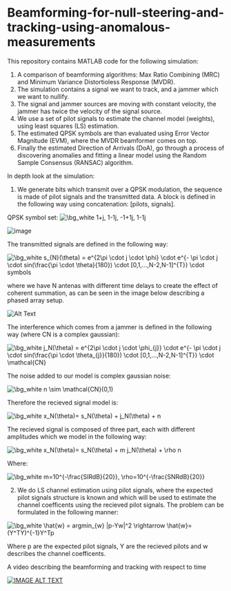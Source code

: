 # Beamforming-for-null-steering-and-tracking-using-anomalous-measurements

This repository contains MATLAB code for the following simulation:
1. A comparison of beamforming algorithms: Max Ratio Combining (MRC) and Minimum Variance Distortioless Response (MVDR).
2. The simulation contains a signal we want to track, and a jammer which we want to nullify.
3. The signal and jammer sources are moving with constant velocity, the jammer has twice the velocity of the signal source.
4. We use a set of pilot signals to estimate the channel model (weights), using least squares (LS) estimation.
5. The estimated QPSK symbols are than evaluated using Error Vector Magnitude (EVM), where the MVDR beamformer comes on top.
6. Finally the estimated Direction of Arrivals (DoA), go through a process of discovering anomalies and fitting a linear model using the Random Sample Consensus (RANSAC) algorithm. 

In depth look at the simulation:

1. We generate bits which transmit over a QPSK modulation, the sequence is made of pilot signals and the transmitted data. 
A block is defined in the following way using concatenation: [pilots, signals]. 

QPSK symbol set:
<img src="https://latex.codecogs.com/png.image?\dpi{110}&space;\bg_white&space;1&plus;j,&space;1-1j,&space;-1&plus;1j,&space;1-1j" title="\bg_white 1+j, 1-1j, -1+1j, 1-1j" />

![image](https://user-images.githubusercontent.com/60748408/150105145-57990d96-8ed5-4209-9538-1278fda34ae6.png)


The transmitted signals are defined in the following way: 

<img src="https://latex.codecogs.com/png.image?\dpi{110}&space;\bg_white&space;s_{N}(\theta)&space;=&space;e^{2\pi&space;\cdot&space;j&space;\cdot&space;\phi}&space;\cdot&space;e^{-&space;\pi&space;\cdot&space;j&space;\cdot&space;sin(\frac{\pi&space;\cdot&space;\theta}{180})&space;\cdot&space;[0,1,...,N-2,N-1]^{T}}&space;\cdot&space;symbols" title="\bg_white s_{N}(\theta) = e^{2\pi \cdot j \cdot \phi} \cdot e^{- \pi \cdot j \cdot sin(\frac{\pi \cdot \theta}{180}) \cdot [0,1,...,N-2,N-1]^{T}} \cdot symbols" />

where we have N antenas with different time delays to create the effect of coherent summation, as can be seen in the image below describing a phased array setup.

![Alt Text](https://upload.wikimedia.org/wikipedia/commons/4/4a/Phased_array_animation_with_arrow_10frames_371x400px_100ms.gif)

The interference which comes from a jammer is defined in the following way (where CN is a complex gaussian):

<img src="https://latex.codecogs.com/png.image?\dpi{110}&space;\bg_white&space;j_N(\theta)&space;=&space;e^{2\pi&space;\cdot&space;j&space;\cdot&space;\phi_{j}}&space;\cdot&space;e^{-&space;\pi&space;\cdot&space;j&space;\cdot&space;sin(\frac{\pi&space;\cdot&space;\theta_{j}}{180})&space;\cdot&space;[0,1,...,N-2,N-1]^{T}}&space;\cdot&space;\mathcal{CN}" title="\bg_white j_N(\theta) = e^{2\pi \cdot j \cdot \phi_{j}} \cdot e^{- \pi \cdot j \cdot sin(\frac{\pi \cdot \theta_{j}}{180}) \cdot [0,1,...,N-2,N-1]^{T}} \cdot \mathcal{CN}" />

The noise added to our model is complex gaussian noise:

<img src="https://latex.codecogs.com/png.image?\dpi{110}&space;\bg_white&space;n&space;\sim&space;&space;\mathcal{CN}(0,1)" title="\bg_white n \sim \mathcal{CN}(0,1)" />

Therefore the recieved signal model is:

<img src="https://latex.codecogs.com/png.image?\dpi{110}&space;\bg_white&space;x_N(\theta)=&space;s_N(\theta)&space;&plus;&space;j_N(\theta)&space;&plus;&space;n" title="\bg_white x_N(\theta)= s_N(\theta) + j_N(\theta) + n" />

The recieved signal is composed of three part, each with different amplitudes which we model in the following way:

<img src="https://latex.codecogs.com/png.image?\dpi{110}&space;\bg_white&space;x_N(\theta)=&space;s_N(\theta)&space;&plus;&space;m&space;j_N(\theta)&space;&plus;&space;\rho&space;n" title="\bg_white x_N(\theta)= s_N(\theta) + m j_N(\theta) + \rho n" />

Where:

<img src="https://latex.codecogs.com/png.image?\dpi{110}&space;\bg_white&space;m=10^{-\frac{SIRdB}{20}},&space;\rho=10^{-\frac{SNRdB}{20}}" title="\bg_white m=10^{-\frac{SIRdB}{20}}, \rho=10^{-\frac{SNRdB}{20}}" />


2. We do LS channel estimation using pilot signals, where the expected pilot signals structure is known and which will be used to estimate the channel coefficents using the recieved pilot signals. The problem can be formulated in the following manner:

<img src="https://latex.codecogs.com/png.image?\dpi{110}&space;\bg_white&space;\hat{w}&space;=&space;argmin_{w}&space;|p-Yw|^2&space;\rightarrow&space;\hat{w}=(Y^TY)^{-1}Y^Tp" title="\bg_white \hat{w} = argmin_{w} |p-Yw|^2 \rightarrow \hat{w}=(Y^TY)^{-1}Y^Tp" />

Where p are the expected pilot signals, Y are the recieved pilots and w describes the channel coefficents.

A video describing the beamforming and tracking with respect to time

[![IMAGE ALT TEXT](https://img.youtube.com/vi/bOLJTF90Vzs/0.jpg)](https://youtu.be/bOLJTF90Vzs)
